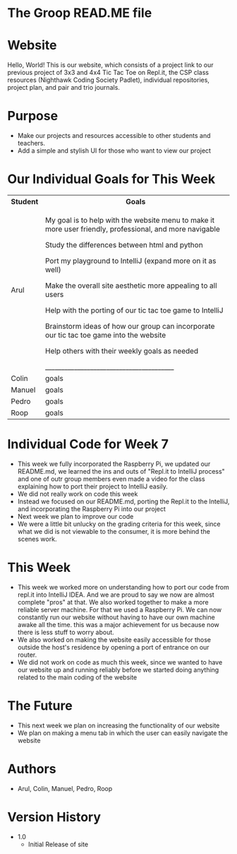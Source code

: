 # The Groop READ.ME file

# Website
Hello, World! This is our website, which consists of a project link to our previous project of 3x3 and 4x4 Tic Tac Toe on Repl.it, the CSP class resources (Nighthawk Coding Society Padlet), individual repositories, project plan, and pair and trio journals.  

# Purpose
* Make our projects and resources accessible to other students and teachers.
* Add a simple and stylish UI for those who want to view our project

# Our Individual Goals for This Week
<table style="width:100%">
  <tr>
    <th>Student</th>
    <th>Goals</th>
  </tr>
  <tr>
    <td>Arul</td>
    <td><p>My goal is to help with the website menu to make it more user friendly, professional, and more navigable</p> 
        <p>Study the differences between html and python</p>
        <p>Port my playground to IntelliJ (expand more on it as well)</p>
        <p>Make the overall site aesthetic more appealing to all users</p>
        <p>Help with the porting of our tic tac toe game to IntelliJ</p>
        <p>Brainstorm ideas of how our group can incorporate our tic tac toe game into the website</p>
        <p>Help others with their weekly goals as needed</p>
        ________________________________________
  </tr>
  <tr>
    <td>Colin</td>
    <td>goals</td>
  </tr>
  <tr>
      <td>Manuel</td>
      <td>goals</td>
  </tr>
  <tr>
      <td>Pedro</td>
      <td>goals</td>
      </tr>
  <tr>
      <td>Roop</td>
      <td>goals</td>
      </tr>
</table>


# Individual Code for Week 7
* This week we fully incorporated the Raspberry Pi, we updated our README.md, we learned the ins and outs of "Repl.it to IntelliJ process" and one of outr group members even made a video for the class explaining how to port their project to IntelliJ easily.
* We did not really work on code this week
* Instead we focused on our README.md, porting the Repl.it to the IntelliJ, and incorporating the Raspberry Pi into our project
* Next week we plan to improve our code
* We were a little bit unlucky on the grading criteria for this week, since what we did is not viewable to the consumer, it is more behind the scenes work.

# This Week
* This week we worked more on understanding how to port our code from repl.it into IntelliJ IDEA. And we are proud to say we now are almost complete "pros" at that. We also worked together to make a more reliable server machine. For that we used a Raspberry Pi. We can now constantly run our website without having to have our own machine awake all the time. this was a major achievement for us because now there is less stuff to worry about.
* We also worked on making the website easily accessible for those outside the host's residence by opening a port of entrance on our router.
* We did not work on code as much this week, since we wanted to have our website up and  running reliably before we started doing anything related to the main coding of the website

# The Future
* This next week we plan on increasing the functionality of our website
* We plan on making a menu tab in which the user can easily navigate the website

# Authors
* Arul, Colin, Manuel, Pedro, Roop

# Version History
* 1.0
    * Initial Release of site
    
